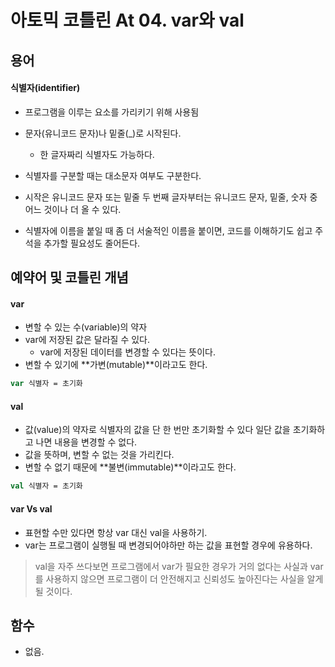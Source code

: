 # 아토믹 코틀린 At 04. var와 val


## 용어

#### 식별자(identifier)
- 프로그램을 이루는 요소를 가리키기 위해 사용됨
- 문자(유니코드 문자)나 밑줄(_)로 시작된다.
  - 한 글자짜리 식별자도 가능하다.
- 식별자를 구분할 때는 대소문자 여부도 구분한다.
- 시작은 유니코드 문자 또는 밑줄 두 번째 글자부터는 유니코드 문자, 밑줄, 숫자 중 어느 것이나 더 올 수 있다.

- 식별자에 이름을 붙일 때 좀 더 서술적인 이름을 붙이면, 코드를 이해하기도 쉽고 주석을 추가할 필요성도 줄어든다.

## 예약어 및 코틀린 개념

#### var
- 변할 수 있는 수(variable)의 약자
- var에 저장된 값은 달라질 수 있다.
  - var에 저장된 데이터를 변경할 수 있다는 뜻이다.
- 변할 수 있기에 **가변(mutable)**이라고도 한다.

```kotlin
var 식별자 = 초기화
```

#### val
- 값(value)의 약자로 식별자의 값을 단 한 번만 초기화할 수 있다 일단 값을 초기화하고 나면 내용을 변경할 수 없다.
- 값을 뜻하며, 변할 수 없는 것을 가리킨다.
- 변할 수 없기 때문에 **불변(immutable)**이라고도 한다.

```kotlin
val 식별자 = 초기화
```


#### var Vs val
- 표현할 수만 있다면 항상 var 대신 val을 사용하기.
- var는 프로그램이 실행될 때 변경되어야하만 하는 값을 표현할 경우에 유용하다. 
 
 
> val을 자주 쓰다보면 프로그램에서 var가 필요한 경우가 거의 없다는  사실과 var를 사용하지 않으면 프로그램이 더 안전해지고 신뢰성도 높아진다는 사실을 알게 될 것이다.


## 함수
- 없음.




